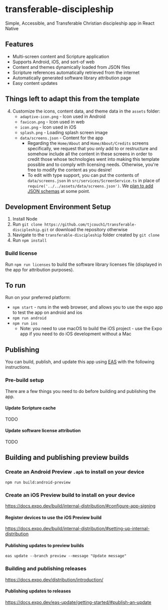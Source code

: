 # transferable-discipleship
Simple, Accessible, and Transferable Christian discipleship app in React Native

## Features

- Multi-screen content and Scripture application
- Supports Android, iOS, and sort-of web
- Content and themes dynamically loaded from JSON files
- Scripture references automatically retrieved from the internet
- Automatically generated software library attribution page
- Easy content updates

## Things left to adapt this from the template

4. Customize the icons, content data, and theme data in the `assets` folder:
    - `adaptive-icon.png` - Icon used in Android
    - `favicon.png` - Icon used in web
    - `icon.png` - Icon used in iOS
    - `splash.png` - Loading splash screen image
    - `data/screens.json` - Content for the app
      - Regarding the `Home/About` and `Home/About/Credits` screens specifically, we request that you only add to or restructure and somehow include all the content in these screens in order to credit those whose technologies went into making this template possible and to comply with licensing needs. Otherwise, you're free to modify the content as you desire!
      - To edit with type support, you can put the contents of `data/screens.json` in `src/services/ScreenService.ts` in place of `require('../../assets/data/screens.json')`. We [plan to add JSON schemas](https://github.com/tjcouch1/discipleship%2Dapp%2Dtemplate/issues/25) at some point.

## Development Environment Setup

1. Install Node
2. Run `git clone https://github.com/tjcouch1/transferable-discipleship.git` or download the repository otherwise
3. Navigate to the `transferable-discipleship` folder created by `git clone`
4. Run `npm install`

### Build license 

Run `npm run licenses` to build the software library licenses file (displayed in the app for attribution purposes).

## To run

Run on your preferred platform:

- `npm start` - runs in the web browser, and allows you to use the expo app to test the app on android and ios
- `npm run android`
- `npm run ios`
   - Note: you need to use macOS to build the iOS project - use the Expo app if you need to do iOS development without a Mac

## Publishing

You can build, publish, and update this app using [EAS](https://docs.expo.dev/eas/) with the following instructions.

### Pre-build setup

There are a few things you need to do before building and publishing the app.

#### Update Scripture cache

TODO

#### Update software license attribution

TODO

## Building and publishing preview builds

### Create an Android Preview `.apk` to install on your device

`npm run build:android-preview`

### Create an iOS Preview build to install on your device

https://docs.expo.dev/build/internal-distribution/#configure-app-signing

#### Register devices to use the iOS Preview build

https://docs.expo.dev/build/internal-distribution/#setting-up-internal-distribution

#### Publishing updates to preview builds

`eas update --branch preview --message "Update message"`

### Building and publishing releases

https://docs.expo.dev/distribution/introduction/

#### Publishing updates to releases

https://docs.expo.dev/eas-update/getting-started/#publish-an-update